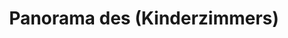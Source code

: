 ---
layout: panorama
parent: '/projects/private/obichay-zhivota'
image: 'http://hub.acherno.com/svn/obichay-zhivota/Site/Panorami/Katya_Harmanli_Et2_Spalnq_Momche_Panorama_01.jpg'
title: 'Panorama des (Kinderzimmers)'
sitemap: false
---